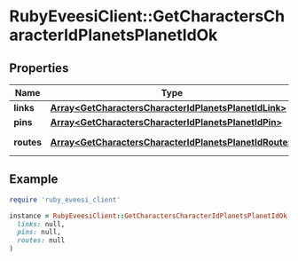 # RubyEveesiClient::GetCharactersCharacterIdPlanetsPlanetIdOk

## Properties

| Name | Type | Description | Notes |
| ---- | ---- | ----------- | ----- |
| **links** | [**Array&lt;GetCharactersCharacterIdPlanetsPlanetIdLink&gt;**](GetCharactersCharacterIdPlanetsPlanetIdLink.md) | links array |  |
| **pins** | [**Array&lt;GetCharactersCharacterIdPlanetsPlanetIdPin&gt;**](GetCharactersCharacterIdPlanetsPlanetIdPin.md) | pins array |  |
| **routes** | [**Array&lt;GetCharactersCharacterIdPlanetsPlanetIdRoute&gt;**](GetCharactersCharacterIdPlanetsPlanetIdRoute.md) | routes array |  |

## Example

```ruby
require 'ruby_eveesi_client'

instance = RubyEveesiClient::GetCharactersCharacterIdPlanetsPlanetIdOk.new(
  links: null,
  pins: null,
  routes: null
)
```


